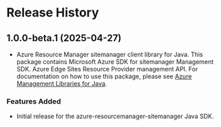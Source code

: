# Release History

## 1.0.0-beta.1 (2025-04-27)

- Azure Resource Manager sitemanager client library for Java. This package contains Microsoft Azure SDK for sitemanager Management SDK. Azure Edge Sites Resource Provider management API. For documentation on how to use this package, please see [Azure Management Libraries for Java](https://aka.ms/azsdk/java/mgmt).
### Features Added

- Initial release for the azure-resourcemanager-sitemanager Java SDK.
